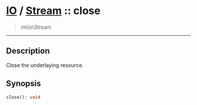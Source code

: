 # [IO](IO.md) / [Stream](IO-Stream.md) :: close
 > im\io\Stream
____

## Description
Close the underlaying resource.

## Synopsis
```php
close(): void
```
